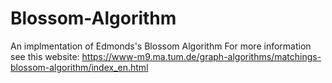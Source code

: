# Blossom-Algorithm
An implmentation of Edmonds's Blossom Algorithm
For more information see this website: https://www-m9.ma.tum.de/graph-algorithms/matchings-blossom-algorithm/index_en.html
